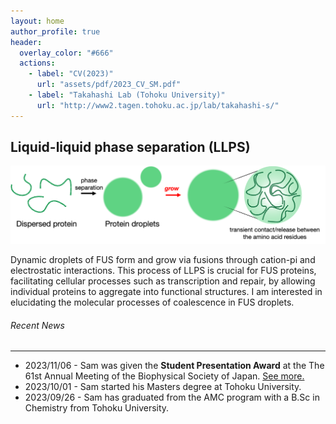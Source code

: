 ```yaml
---
layout: home
author_profile: true
header:
  overlay_color: "#666"
  actions:
    - label: "CV(2023)"
      url: "assets/pdf/2023_CV_SM.pdf"
    - label: "Takahashi Lab (Tohoku University)"
      url: "http://www2.tagen.tohoku.ac.jp/lab/takahashi-s/"
---
```

## Liquid-liquid phase separation (LLPS)
![LLPS](/assets/images/research/research_LLPS_1.png)

Dynamic droplets of FUS form and grow via fusions through cation-pi and electrostatic interactions. This process of LLPS is crucial for FUS proteins, facilitating cellular processes such as transcription and repair, by allowing individual proteins to aggregate into functional structures. I am interested in elucidating the molecular processes of coalescence in FUS droplets.

###### Recent News
---
- 2023/11/06 - Sam was given the **Student Presentation Award** at the The 61st Annual Meeting of the Biophysical Society of Japan. [See more.](https://www.biophys.jp/ann/ann01_13.html)
- 2023/10/01 - Sam started his Masters degree at Tohoku University.
- 2023/09/26 - Sam has graduated from the AMC program with a B.Sc in Chemistry from Tohoku University.

